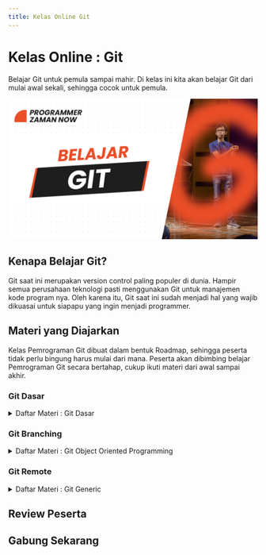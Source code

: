 ```yaml
---
title: Kelas Online Git
---
```


# Kelas Online : Git

Belajar Git untuk pemula sampai mahir. Di kelas ini kita akan belajar Git dari mulai awal sekali, sehingga cocok untuk pemula.

![Git](/img/kelas-online/big/git.jpg)

## Kenapa Belajar Git?

Git saat ini merupakan version control paling populer di dunia. Hampir semua perusahaan teknologi pasti menggunakan Git
untuk manajemen kode program nya. Oleh karena itu, Git saat ini sudah menjadi hal yang wajib dikuasai untuk siapapu yang
ingin menjadi programmer.

## Materi yang Diajarkan

Kelas Pemrograman Git dibuat dalam bentuk Roadmap, sehingga peserta tidak perlu bingung harus mulai dari mana.
Peserta akan dibimbing belajar Pemrograman Git secara bertahap, cukup ikuti materi dari awal sampai akhir.

### Git Dasar

<details>
<summary>Daftar Materi : Git Dasar</summary>

```text
00:00:00 - Pendahuluan
00:01:32 - Pengenalan Version Control
00:15:39 - Pengenalan Git
00:27:50 - Configuration
00:35:08 - Repository
00:40:30 - Workflow
00:50:22 - Hash
00:59:47 - Menambah File
01:07:46 - Mengubah File
01:14:11 - Menghapus File
01:17:27 - Membatalkan Perubahan
01:27:08 - Commit Log
01:34:09 - Compare Commit
01:44:17 - Rename File
01:47:55 - Reset Commit
02:01:07 - Amend Commit
02:06:37 - Versi Sebelumnya
02:11:10 - Snapshot Sebelumnya
02:16:35 - Revert Commit
02:23:01 - Ignore
02:27:52 - Blame
02:30:34 - Alias
02:34:04 - Materi Selanjutnya
```

</details>

### Git Branching

<details>
<summary>Daftar Materi : Git Object Oriented Programming</summary>

```text
Segera Hadir, GRATIS untuk yang sudah gabung
```

</details>

### Git Remote

<details>
<summary>Daftar Materi : Git Generic</summary>

```text
Segera Hadir, GRATIS untuk yang sudah gabung
```

</details>

## Review Peserta

## Gabung Sekarang
